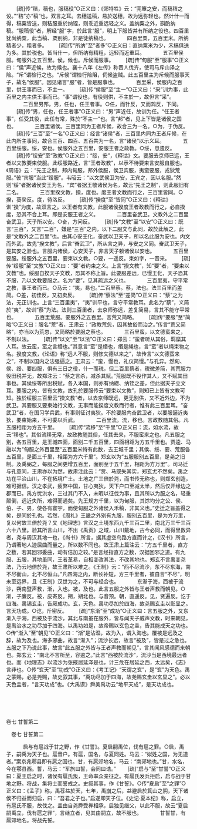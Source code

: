 <!-- { "loadSidebar": true } -->
　　[疏]传“秸，稿也，服稿役”○正义曰：《郊特牲》云：“莞簟之安，而稿秸之设。”“秸”亦“稿”也，双言之耳。去穗送稿，易於送穗，故为远弥轻也。然计什一而得，稿粟皆送，则秸服重於纳铚，则乖近重远轻之义。盖纳粟之外，斟酌纳稿。“服稿役”者，解经“服”字，於此言“服”，明上下服皆并有所纳之役也。四百里犹尚纳粟，此当稿、粟别纳，非是徒纳稿也。
　
　　四百里粟，五百里米。所纳精者少，粗者多。 
　　[疏]传“所纳”至“者多”○正义曰：直纳粟米为少，禾稿俱送为多。其於税也。皆当什一，但所纳有精粗，远轻而近重耳。
　
　　五百里侯服。甸服外之五百里。侯，候也。斥候而服事。 
　　[疏]传“甸服”至“服事”○正义曰：“侯”声近候，故为候也。襄十八年《左传》称晋人伐齐，使司马斥山泽之险。“斥”谓检行之也。“斥候”谓检行险阻，伺候盗贼。此五百里主为斥候而服事天子，故名“侯服”。因见诸言“服”者，皆是服事也。
　
　　百里采，侯服内之百里，供王事而已，不主一。 
　　[疏]传“侯服”至“主一”○正义曰：“采”训为事，此百里之内主供王事而已。“事”谓役也，有役则供，不主於一，故但言“采”。
　
　　二百里男邦，男，任也，任王者事。○任，而针反，又而鸩反，下同。 
　　[疏]传“男，任也，任王者事”○正义曰：“男”声近任，故训为任。“任王者事”，任受其役，此任有常，殊於“不主一”也。言“邦”者，见上下皆是诸侯之国也。
　
　　三百里诸侯。三百里同为王者斥候，故合三为一名。○为，于伪反。 
　　[疏]传“三百”至“一名”○正义曰：经言“诸侯”者，三百里内同为王者斥候，在此内所主事同，故合三百、四百、五百共为一名，言“诸侯”以示义耳。
　
　　五百里绥服。绥，安也。侯服外之五百里，安服王者之政教。○绥，息遗反。 
　　[疏]传“绥安”至“政教”○正义曰：“绥，安”，《释诂》文。要服去京师已远，王者以文教要束使服。此绥服路近，言“王者政教”，以示不待要束言安服自服也。《周语》云：“先王之制，邦内甸服，邦外侯服，侯卫宾服，夷蛮要服，戎狄荒服。”彼“宾服”当此“绥服”。韦昭云：“以文武侯卫为安，王宾之，因以名服。”然则“绥”者据诸侯安王为名，“宾”者据王敬诸侯为名，故云“先王之制”，则此服旧有二名。
　
　　三百里揆文教，揆，度也。度王者文教而行之，三百里皆同。○揆，葵癸反。度，待洛反。 
　　[疏]传“揆度”至“皆同”○正义曰：《释诂》训“揆”为度，故双言之。以王者有文教，此服诸侯揆度王者政教而行之，必自揆度，恐其不合上耳。即是安服王者之义。
　
　　二百里奋武卫。文教外之二百里奋武卫，天子所以安。○奋，方问反。 
　　[疏]传“文教”至“以安”○正义曰：既言“三百”，又言“二百”，嫌是“三百”之内，以下二服文与此同，故於此解之，此是“文教外之二百里”也。由其心安王化，奋武以卫天子，所以名此服为安也。内文而外武，故先“揆文教”，后言“奋武卫”，所从言之异，与安之义同。奋武卫天子，是其安之验也。言服内诸侯，心安天子，非言天子赖诸侯以安也。
　
　　五百里要服。绥服外之五百里，要束以文教。○要，一遥反。束如字，一音来。 
　　[疏]传“绥服”至“文教”○正义曰：“要”者约束之义。上言“揆文教”，知“要”者，“要束以文教”也。绥服自揆天子文教，恐其不称上旨。此要服差远，已慢王化，天子恐其不服，乃以文教要服之。名为“要”，见其疏远之义也。
　
　　三百里夷，守平常之教，事王者而已。○马云：“夷，易也。”二百里蔡。蔡，法也。法三百里而差简。○差，初佳反，又初卖反。 
　　[疏]传“蔡法”至“差简”○正义曰：“蔡”之为法，无正训也。上言“三百里夷”，“夷”训平也，言守平常教耳。此名为“蔡”，义简於“夷”，故训“蔡”为法。法则三百里者，去京师弥远，差复简易，言其不能守平常也。
　
　　五百里荒服。要服外之五百里。言荒又简略。 
　　[疏]传“要服”至“简略”○正义曰：服名“荒”者，王肃云：“政教荒忽，因其故俗而治之。”传言“荒又简略”，亦当以为荒忽，又简略於要服之蔡也。
　
　　三百里蛮，以文德蛮来之，不制以法。 
　　[疏]传“以文”至“以法”○正义曰：郑云：“蛮者听从其俗，羁縻其人耳。故云蛮，蛮之言缗也。”其意言“蛮”是缗也，缗是绳也，言“蛮”者以绳束物之名。揆度文教，《论语》称“远人不服，则修文德以来之”，故传言“以文德蛮来之”，不制以国内之法强逼之。王肃云：“蛮，慢也，礼仪简慢。”与孔异。然甸、侯、绥、要四服，俱有三日之役，什一而税，但二百里蔡者，税微差简，其荒服力役田税并无，故郑注云：“蔡之言杀，减杀其赋。”荒服既不役作其人，又不赋其田事也。其侯绥等所出税赋，各入本国，则亦有纳緫、纳铚之差，但此据天子立文耳。要服之内，皆有文教，故孔於要服传云“要束以文教”，则知已上皆有文教可知。独於绥服三百里云“揆文教”者，以去京师既远，更无别供，又不近外边，不为武卫。其要服又要束始行文教，无事而能揆度文教而行者，惟有此三百里耳。“奋武卫”者，在国习学兵武，有事则征讨夷狄。不於要服内奋武卫者，以要服逼近夷狄，要束始来，不可委以兵武。
　
　　二百里流。流，移也。言政教随其俗。凡五服相距为方五千里。 
　　[疏]传“流移”至“千里”○正义曰：流，如水流，故云“移也”。其俗流移无常，故政教随其俗，任其去来，不服蛮来之也。凡五服之别，各五百里，是王城四面，面别二千五百里，四面相距为方五千里也。贾逵、马融以为“甸服之外百里至“五百里米特有此数，去王城千里；其侯、绥、要、荒服各五百里，是面三千里，相距为方六千里”。郑玄以为“五服服别五百里，是尧之旧制。及禹弼之，每服之间更增五百里，面别至于五千里，相距为方万里”。司马迁与孔意同，王肃亦以为然，故肃注此云：“贾、马既失其实，郑玄尤不然矣。禹之功在平治山川，不在拓境广土。土地之广三倍於尧，而书传无称也，则郑玄创造，难可据信。汉之孝武，疲弊中国，甘心夷狄，天下户口至减太半，然后仅开缘边之郡而已。禹方忧洪水，三过其门不入，未暇以征伐为事，且其所以为服之名，轻重颠倒，远近失所，难得而通矣。先王规方千里，以为甸服，其馀均分之公、侯、伯、子、男，使各有寰宇，而使甸服之外诸侯入禾稿，非其义也。”史迁之旨盖得之矣，是同於孔也。若然，《周礼》王畿之外别有九服，服别五百里，是为方万里，复以何故三倍於尧？又《地理志》言汉之土境东西九千三百二里，南北万三千三百六十八里。验其所言山川，不出《禹贡》之域，山川戴地，古今必同，而得里数异者，尧与周汉其地一也，《尚书》所言，据其虚空鸟路方直而计之，《汉书》所言，乃谓著地人迹屈曲而量之，所以数不同也。故王肃上篇注云：“方五千里者，直方之数，若其回邪委曲，动有倍加之较。”是言经指直方之数，汉据回邪之道。有九服、五服，其地虽同，王者革易，自相变改其法，不改其地也。郑玄不言禹变尧法，乃云地倍於尧，故王肃所以难之。《王制》云：“西不尽流沙，东不尽东海，南不尽衡山，北不尽恒山。”凡四海之内，断长补短，方三千里者，彼自言“不尽”，明未至远界，且《王制》汉世为之，不可与经合也。
　
　　东渐于海，西被于流沙，朔南暨声教，渐，入也。被，及也。此言五服之外皆与王者声教而朝见。○渐，子廉反。被，皮寄反。朔，朔北也。与音预。朝，直遥反。见，贤遍反。讫于四海。禹锡玄圭，告厥成功。玄，天色。禹功尽加於四海，故尧赐玄圭以彰显之。言天功成。○讫，斤密反。 
　　[疏]“东渐”至“成功”○正义曰：言五服之外，又东渐入于海，西被及于流沙，其北与南虽在服外，皆与闻天子威声文教，时来朝见，是禹治水之功尽加于四海。以禹功如是，故帝赐以玄色之圭，告其能成天之功也。○传“渐入”至“朝见”○正义曰：“渐”是沾湿，故为入，谓入海也。覆被是远及之辞，故为及也。海多邪曲，故言“渐入”；流沙长远，故言“被及”，皆是过之急也。五服之下乃说此事，故言“此五服之外皆与王者声教而朝见”，言其闻风感德而来朝也。郑玄云：“南北不言所至，容逾之。”此言“西被於流沙”，流沙当是西境最远者也。而《地理志》以流沙为张掖居延泽是也，计三危在居延之西，太远矣，《志》言非也。○传“玄天”至“功成”○正义曰：《考工记》“天谓之玄”，是“玄”为天色。禹之蒙赐，必是尧赐，故史叙其事，“禹功尽加于四海，故尧赐玄圭以玄显之”。必以天色圭者，“言天功成”也。《大禹谟》舜美禹功云“地平天成”，是天功成也。 

　
  



 
　 




卷七 甘誓第二 

　卷七 甘誓第二 　 


　
　　启与有扈战于甘之野，作《甘誓》。夏启嗣禹位，伐有扈之罪。○启，禹子，嗣禹为天子也。扈音户。有扈，国名，与夏同姓。马云：“姒姓之国，为无道者。”案京兆鄠县即有扈之国也。甘，有扈郊地名，马云：“南郊地也。”甘，水名，今在鄠县西。誓，马云：“军旅曰誓，会同曰诰。” 
　　[疏]“启与”至“甘誓”○正义曰：夏王启之时，诸侯有扈氏叛，王命率众亲征之。有扈氏发兵拒启，启与战于甘地之野。将战，集将士而誓戒之。史叙其事，作《甘誓》。○传“夏启”至“之罪”○正义曰：《孟子》称，禹荐益於天，七年，禹崩之后，益避启於箕山之阴，天下诸侯不归益而归启，曰：“吾君之子也。”启遂即天子位。《史记·夏本纪》称，启立，有扈氏不服，故伐之。盖由自尧舜受禅相承，启独见继父，以此不服，故云“夏启嗣禹立，伐有扈之罪”，言继立者，见其由嗣立，故不服也。
　
　　甘誓甘，有扈郊地名。将战先誓。 

